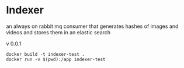 # Indexer

an always on rabbit mq consumer that generates hashes of images and videos and stores them in an elastic search

v 0.0.1

```
docker build -t indexer-test .
docker run -v $(pwd):/app indexer-test
```
